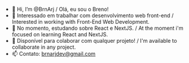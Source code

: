 - 👋 Hi, I’m @BrnArj / Olá, eu sou o Breno!
- 👀 Interessado em trabalhar com desenvolvimento web front-end / Interested in working with Front-End Web Development.
- 🌱 No momento, estudando sobre React e NextJS. / At the moment i'm focused on learning React and NextJS.
- 💞️ Disponível para colaborar com qualquer projeto! / I'm available to collaborate in any project.
- 📫 Contato: brnarjdev@gmail.com 

<!---
BrnArj/BrnArj is a ✨ special ✨ repository because its `README.md` (this file) appears on your GitHub profile.
You can click the Preview link to take a look at your changes.
--->
